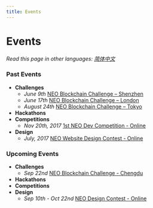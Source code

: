 ```yaml
---
title: Events
---
```


# Events

*Read this page in other languages: [简体中文](list-all-cn.html#contents)*

### Past Events

- **Challenges**
  - *June 9th* [NEO Blockchain Challenge – Shenzhen](6.09-NEO-Blockchain-Challenge-Shenzhen.html#neo-blockchain-challenge---shenzhen)
  - *June 17th* [NEO Blockchain Challenge – London](6.17-NEO-Blockchain-Challenge-London.md)
  - *August 24th* [NEO Blockchain Challenge – Tokyo](8.24-NEO-Blockchain-Challenge-Tokyo.md)
- **Hackathons**
- **Competitions**
  - *Nov 20th, 2017* [1st NEO Dev Competition - Online](https://neo.org/blog/details/3074)
- **Design**
  - *July, 2017* [NEO Website Design Contest - Online](https://www.reddit.com/r/Antshares/comments/6liyj8/neo_website_redesign_competitionwe_are_looking/)

### Upcoming Events

- **Challenges**
  - *Sep 22nd* [NEO Blockchain Challenge - Chengdu](9.12-NEO-Blockchain-Challenge-Chengdu)
- **Hackathons**
- **Competitions**
- **Design**
  - *Sep 10th - Oct 22nd* [NEO Design Contest - Online](9.10-NEO-Design-Contest.md)